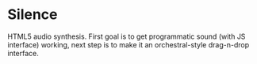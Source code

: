 Silence
=======
HTML5 audio synthesis. First goal is to get programmatic sound (with JS interface) working, next step is to make it an orchestral-style drag-n-drop interface.